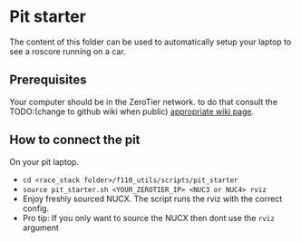 # Pit starter 
The content of this folder can be used to automatically setup your laptop to see a roscore running on a car. 

## Prerequisites
Your computer should be in the ZeroTier network. to do that consult the TODO:(change to github wiki when public) [appropriate wiki page](https://git.ee.ethz.ch/pbl/research/f1tenth/race_stack/-/wikis/Networking-structure). 
## How to connect the pit
On your pit laptop.
- `cd <race_stack folder>/f110_utils/scripts/pit_starter`
- `source pit_starter.sh <YOUR_ZEROTIER_IP> <NUC3 or NUC4> rviz`
- Enjoy freshly sourced NUCX. The script runs the rviz with the correct config.
- Pro tip: If you only want to source the NUCX then dont use the `rviz` argument
